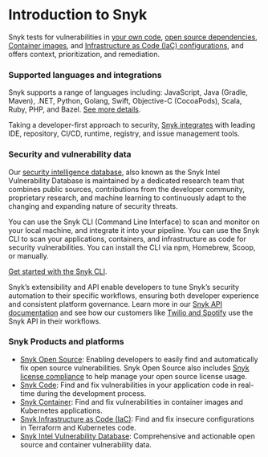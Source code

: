 # Introduction to Snyk

Snyk tests for vulnerabilities in [your own code](https://snyk.io/product/snyk-code/), [open source dependencies](https://snyk.gitbook.io/user-docs/snyk-open-source), [Container images](https://snyk.gitbook.io/user-docs/snyk-container), and [Infrastructure as Code \(IaC\) configurations](https://snyk.io/product/infrastructure-as-code-security/), and offers context, prioritization, and remediation.

### Supported languages and integrations

Snyk supports a range of languages including: JavaScript, Java \(Gradle, Maven\), .NET, Python, Golang, Swift, Objective-C \(CocoaPods\), Scala, Ruby, PHP, and Bazel. [See more details](https://support.snyk.io/hc/en-us/sections/360001087857-Language-package-manager-support).

Taking a developer-first approach to security, [Snyk integrates](https://snyk.gitbook.io/user-docs/integrations) with leading IDE, repository, CI/CD, runtime, registry, and issue management tools.

### Security and vulnerability data

Our [security intelligence database](https://snyk.io/snyk-intelligence-security/), also known as the Snyk Intel Vulnerability Database is maintained by a dedicated research team that combines public sources, contributions from the developer community, proprietary research, and machine learning to continuously adapt to the changing and expanding nature of security threats.

You can use the Snyk CLI \(Command Line Interface\) to scan and monitor on your local machine, and integrate it into your pipeline. You can use the Snyk CLI to scan your applications, containers, and infrastructure as code for security vulnerabilities. You can install the CLI via npm, Homebrew, Scoop, or manually.

[Get started with the Snyk CLI](https://snyk.gitbook.io/user-docs/snyk-cli/guides-for-our-cli/getting-started-with-the-cli).

Snyk’s extensibility and API enable developers to tune Snyk’s security automation to their specific workflows, ensuring both developer experience and consistent platform governance. Learn more in our [Snyk API documentation](https://support.snyk.io/hc/en-us/articles/360000914857-Does-Snyk-have-an-API-) and see how our customers like [Twilio and Spotify](https://snyk.io/blog/snyk-watcher-keep-snyk-in-sync/) use the Snyk API in their workflows.

### Snyk Products and platforms

* [Snyk Open Source](https://snyk.gitbook.io/user-docs/snyk-open-source): Enabling developers to easily find and automatically fix open source vulnerabilities. Snyk Open Source also includes [Snyk license compliance](https://support.snyk.io/hc/en-us/categories/360000502958-License-compliance) to help manage your open source license usage.
* [Snyk Code](https://snyk.io/product/snyk-code/): Find and fix vulnerabilities in your application code in real-time during the development process.
* [Snyk Container](https://snyk.gitbook.io/user-docs/snyk-container): Find and fix vulnerabilities in container images and Kubernetes applications.
* [Snyk Infrastructure as Code \(IaC\)](https://snyk.gitbook.io/user-docs/snyk-infrastructure-as-code): Find and fix insecure configurations in Terraform and Kubernetes code.
* [Snyk Intel Vulnerability Database](https://snyk.io/product/vulnerability-database/): Comprehensive and actionable open source and container vulnerability data.

